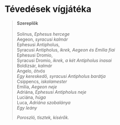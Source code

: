 <!-- ======================================================================
--- Search engine
title:          Tévedések vígjátéka
keywords:       tévedés, vígjáték
description:    William Shakespeare: Tévedések vígjátéka.
--- Menu system
order:          150
text:           Tévedések vígjátéka
hidden:         false
umbel:          false
--- Page properties
id:             /comedies/the-comedy-of-errors
document:       
layout:         layout-2-left
$-left:         play-list
searchable:     true
======================================================================= -->

# Tévedések vígjátéka

>   #### Szereplők
>   
>   Solinus, _Ephesus hercege_  
    Aegeon, _syracusi kalmár_  
    Ephesusi Antipholus,  
    Syracusi Antipholus, _ikrek, Aegeon és Emilia fiai_  
    Ephesusi Dromio,  
    Syracusi Dromio, _ikrek, a két Antipholus inasai_  
    Boldizsár, _kalmár_  
    Angelo, _ötvös_  
    _Egy kereskedő, syracusi Antipholus barátja_  
    Csippencs, _iskolamester_  
    Emilia, _Aegeon neje_  
    Adriána, _Ephesusi Antipholus neje_  
    Luciána, _húga_  
    Luca, _Adriána szobalánya_  
    _Egy leány_
>   
>   _Poroszló, tisztek, kísérők._
